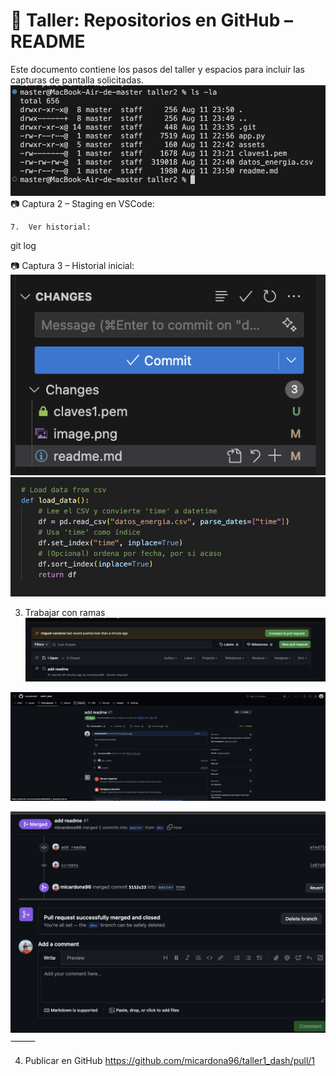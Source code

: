 # 📌 Taller: Repositorios en GitHub – README

Este documento contiene los pasos del taller y espacios para incluir las capturas de pantalla solicitadas.
![alt text](image.png)
📷 Captura 2 – Staging en VSCode:

	7.	Ver historial:

git log

📷 Captura 3 – Historial inicial:
![alt text](image-16.png)
![alt text](image-17.png)


3. Trabajar con ramas
![alt text](image-18.png)


![alt text](image-19.png)


![alt text](image-20.png)
⸻

4. Publicar en GitHub
https://github.com/micardona96/taller1_dash/pull/1
